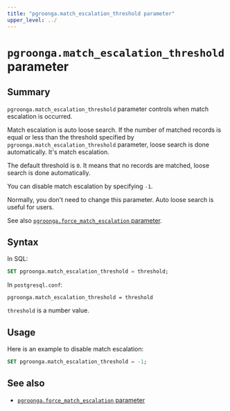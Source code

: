 ```yaml
---
title: "pgroonga.match_escalation_threshold parameter"
upper_level: ../
---
```


# `pgroonga.match_escalation_threshold` parameter

## Summary

`pgroonga.match_escalation_threshold` parameter controls when match escalation is occurred.

Match escalation is auto loose search. If the number of matched records is equal or less than the threshold specified by `pgroonga.match_escalation_threshold` parameter, loose search is done automatically. It's match escalation.

The default threshold is `0`. It means that no records are matched, loose search is done automatically.

You can disable match escalation by specifying `-1`.

Normally, you don't need to change this parameter. Auto loose search is useful for users.

See also [`pgroonga.force_match_escalation` parameter][force-match-escalation].

## Syntax

In SQL:

```sql
SET pgroonga.match_escalation_threshold = threshold;
```

In `postgresql.conf`:

```text
pgroonga.match_escalation_threshold = threshold
```

`threshold` is a number value.

## Usage

Here is an example to disable match escalation:

```sql
SET pgroonga.match_escalation_threshold = -1;
```

## See also

  * [`pgroonga.force_match_escalation` parameter][force-match-escalation]

[force-match-escalation]:force-match-escalation.html
